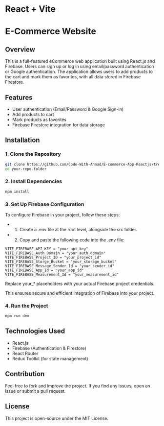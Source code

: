 # React + Vite

# E-Commerce Website

## Overview

This is a full-featured eCommerce web application built using React.js and Firebase. Users can sign up or log in using email/password authentication or Google authentication. The application allows users to add products to the cart and mark them as favorites, with all data stored in Firebase Firestore.

## Features

- User authentication (Email/Password & Google Sign-In)
- Add products to cart
- Mark products as favorites
- Firebase Firestore integration for data storage

## Installation

### 1. Clone the Repository

```sh
git clone https://github.com/Code-With-Ahmad/E-commerce-App-Reactjs/tree/main
cd your-repo-folder
```

### 2. Install Dependencies

```sh
npm install
```

### 3. Set Up Firebase Configuration

To configure Firebase in your project, follow these steps:

- 1. Create a .env file at the root level, alongside the src folder.
- 2. Copy and paste the following code into the .env file:

```
VITE_FIREBASE_API_KEY = "your_api_key"
VITE_FIREBASE_Auth_Domain = "your_auth_domain"
VITE_FIREBASE_Project_ID = "your_project_id"
VITE_FIREBASE_Storge_Bucket = "your_storage_bucket"
VITE_FIREBASE_Message_Sender_Id = "your_sender_id"
VITE_FIREBASE_App_Id = "your_app_id"
VITE_FIREBASE_Measurement_Id = "your_measurement_id"
```

Replace your\_\* placeholders with your actual Firebase project credentials.

This ensures secure and efficient integration of Firebase into your project.

### 4. Run the Project

```sh
npm run dev
```

## Technologies Used

- React.js
- Firebase (Authentication & Firestore)
- React Router
- Redux Toolkit (for state management)

## Contribution

Feel free to fork and improve the project. If you find any issues, open an issue or submit a pull request.

## License

This project is open-source under the MIT License.
